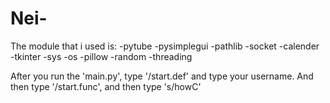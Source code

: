 # Nei-

The module that i used is:
-pytube
-pysimplegui
-pathlib
-socket
-calender
-tkinter
-sys
-os
-pillow
-random
-threading

After you run the 'main.py', type '/start.def' and type your username. And then type '/start.func', and then type 's/howC'

